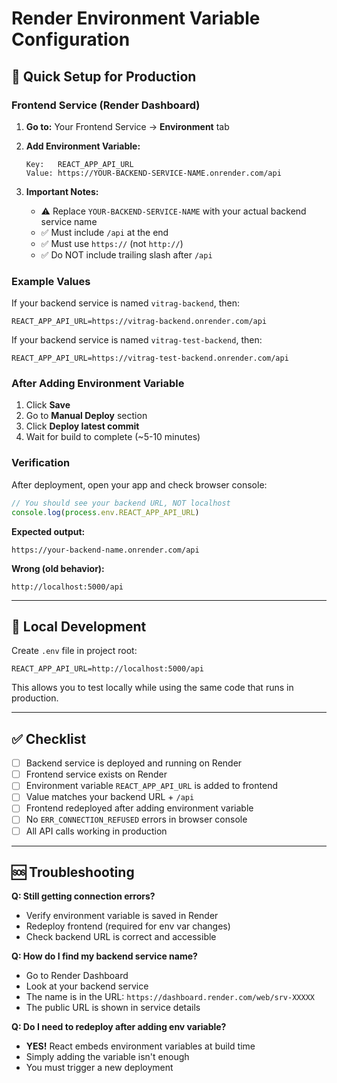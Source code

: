 # Render Environment Variable Configuration

## 🚀 Quick Setup for Production

### Frontend Service (Render Dashboard)

1. **Go to:** Your Frontend Service → **Environment** tab

2. **Add Environment Variable:**

   ```
   Key:   REACT_APP_API_URL
   Value: https://YOUR-BACKEND-SERVICE-NAME.onrender.com/api
   ```

3. **Important Notes:**
   - ⚠️ Replace `YOUR-BACKEND-SERVICE-NAME` with your actual backend service name
   - ✅ Must include `/api` at the end
   - ✅ Must use `https://` (not `http://`)
   - ✅ Do NOT include trailing slash after `/api`

### Example Values

If your backend service is named `vitrag-backend`, then:
```
REACT_APP_API_URL=https://vitrag-backend.onrender.com/api
```

If your backend service is named `vitrag-test-backend`, then:
```
REACT_APP_API_URL=https://vitrag-test-backend.onrender.com/api
```

### After Adding Environment Variable

1. Click **Save**
2. Go to **Manual Deploy** section
3. Click **Deploy latest commit**
4. Wait for build to complete (~5-10 minutes)

### Verification

After deployment, open your app and check browser console:
```javascript
// You should see your backend URL, NOT localhost
console.log(process.env.REACT_APP_API_URL)
```

**Expected output:**
```
https://your-backend-name.onrender.com/api
```

**Wrong (old behavior):**
```
http://localhost:5000/api
```

---

## 🔧 Local Development

Create `.env` file in project root:
```env
REACT_APP_API_URL=http://localhost:5000/api
```

This allows you to test locally while using the same code that runs in production.

---

## ✅ Checklist

- [ ] Backend service is deployed and running on Render
- [ ] Frontend service exists on Render
- [ ] Environment variable `REACT_APP_API_URL` is added to frontend
- [ ] Value matches your backend URL + `/api`
- [ ] Frontend redeployed after adding environment variable
- [ ] No `ERR_CONNECTION_REFUSED` errors in browser console
- [ ] All API calls working in production

---

## 🆘 Troubleshooting

**Q: Still getting connection errors?**
- Verify environment variable is saved in Render
- Redeploy frontend (required for env var changes)
- Check backend URL is correct and accessible

**Q: How do I find my backend service name?**
- Go to Render Dashboard
- Look at your backend service
- The name is in the URL: `https://dashboard.render.com/web/srv-XXXXX`
- The public URL is shown in service details

**Q: Do I need to redeploy after adding env variable?**
- **YES!** React embeds environment variables at build time
- Simply adding the variable isn't enough
- You must trigger a new deployment


